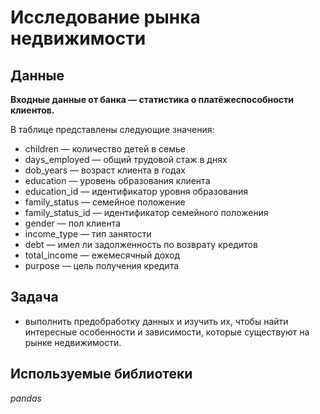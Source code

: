 # Исследование рынка недвижимости


## Данные

**Входные данные от банка — статистика о платёжеспособности клиентов.**  

В таблице представлены следующие значения:
- children — количество детей в семье
- days_employed — общий трудовой стаж в днях
- dob_years — возраст клиента в годах
- education — уровень образования клиента
- education_id — идентификатор уровня образования
- family_status — семейное положение
- family_status_id — идентификатор семейного положения
- gender — пол клиента
- income_type — тип занятости
- debt — имел ли задолженность по возврату кредитов
- total_income — ежемесячный доход
- purpose — цель получения кредита

## Задача

- выполнить предобработку данных и изучить их, чтобы найти интересные особенности и зависимости, которые существуют на рынке недвижимости. 

## Используемые библиотеки
*pandas*
